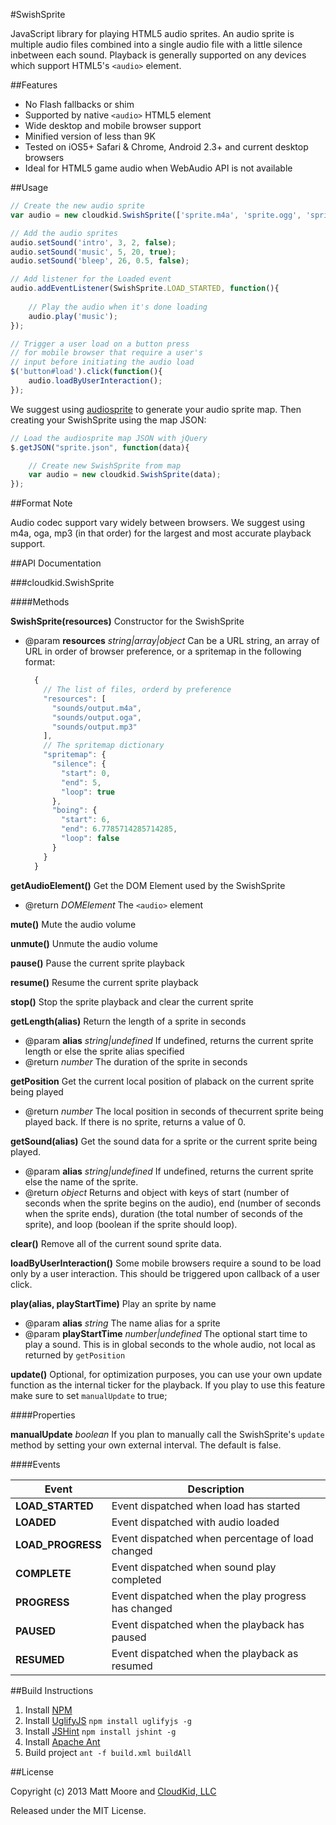 #SwishSprite

JavaScript library for playing HTML5 audio sprites. An audio sprite is multiple audio files combined into a single audio file with a little silence inbetween each sound. Playback is generally supported on any devices which support HTML5's `<audio>` element. 

##Features

+ No Flash fallbacks or shim
+ Supported by native `<audio>` HTML5 element
+ Wide desktop and mobile browser support
+ Minified version of less than 9K
+ Tested on iOS5+ Safari & Chrome, Android 2.3+ and current desktop browsers
+ Ideal for HTML5 game audio when WebAudio API is not available

##Usage

```js
// Create the new audio sprite
var audio = new cloudkid.SwishSprite(['sprite.m4a', 'sprite.ogg', 'sprite.mp3']);

// Add the audio sprites 
audio.setSound('intro', 3, 2, false);
audio.setSound('music', 5, 20, true);
audio.setSound('bleep', 26, 0.5, false);

// Add listener for the Loaded event
audio.addEventListener(SwishSprite.LOAD_STARTED, function(){
	
    // Play the audio when it's done loading
	audio.play('music');
});

// Trigger a user load on a button press
// for mobile browser that require a user's
// input before initiating the audio load
$('button#load').click(function(){
	audio.loadByUserInteraction();
});

```

We suggest using [audiosprite](https://github.com/CloudKidStudio/audiosprite) to generate your audio sprite map. Then creating your SwishSprite using the map JSON:

```js
// Load the audiosprite map JSON with jQuery
$.getJSON("sprite.json", function(data){

	// Create new SwishSprite from map
	var audio = new cloudkid.SwishSprite(data);
});
```

##Format Note

Audio codec support vary widely between browsers. We suggest using m4a, oga, mp3 (in that order) for the largest and most accurate playback support.

##API Documentation

###cloudkid.SwishSprite

####Methods

**SwishSprite(resources)** Constructor for the SwishSprite

+ @param **resources** _string|array|object_ Can be a URL string, an array of URL in order of browser preference, or a spritemap in the following format:
    ```js
      {
      	// The list of files, orderd by preference
        "resources": [
          "sounds/output.m4a",
          "sounds/output.oga",
          "sounds/output.mp3"
        ],
        // The spritemap dictionary
        "spritemap": {
          "silence": {
            "start": 0,
            "end": 5,
            "loop": true
          },
          "boing": {
            "start": 6,
            "end": 6.7785714285714285,
            "loop": false
          }
        }
      }
    ```

**getAudioElement()** Get the DOM Element used by the SwishSprite

+ @return _DOMElement_ The `<audio>` element
    
**mute()** Mute the audio volume

**unmute()** Unmute the audio volume

**pause()** Pause the current sprite playback

**resume()** Resume the current sprite playback

**stop()** Stop the sprite playback and clear the current sprite

**getLength(alias)** Return the length of a sprite in seconds

+ @param **alias** _string|undefined_ If undefined, returns the current sprite length or else the sprite alias specified
+ @return _number_ The duration of the sprite in seconds
    
**getPosition** Get the current local position of plaback on the current sprite being played

+ @return _number_ The local position in seconds of thecurrent sprite being played back. If there is no sprite, returns a value of 0.
    
**getSound(alias)** Get the sound data for a sprite or the current sprite being played.

+ @param **alias** _string|undefined_ If undefined, returns the current sprite else the name of the sprite. 
+ @return _object_ Returns and object with keys of start (number of seconds when the sprite begins on the audio), end (number of seconds when the sprite ends), duration (the total number of seconds of the sprite), and loop (boolean if the sprite should loop).

**clear()** Remove all of the current sound sprite data.

**loadByUserInteraction()** Some mobile browsers require a sound to be load only by a user interaction. This should be triggered upon callback of a user click. 

**play(alias, playStartTime)** Play an sprite by name

+ @param **alias** _string_ The name alias for a sprite
+ @param **playStartTime** _number|undefined_ The optional start time to play a sound. This is in global seconds to the whole audio, not local as returned by `getPosition`

**update()** Optional, for optimization purposes, you can use your own update function as the internal ticker for the playback. If you play to use this feature make sure to set `manualUpdate` to true;

####Properties

**manualUpdate** _boolean_ If you plan to manually call the SwishSprite's `update` method by setting your own external interval. The default is false.

####Events

| Event             | Description                                         |
|-------------------|-----------------------------------------------------|
| **LOAD_STARTED**  | Event dispatched when load has started              |
| **LOADED**        | Event dispatched with audio loaded                  |
| **LOAD_PROGRESS** | Event dispatched when percentage of load changed    |
| **COMPLETE**      | Event dispatched when sound play completed          |
| **PROGRESS**      | Event dispatched when the play progress has changed |
| **PAUSED**        | Event dispatched when the playback has paused       |
| **RESUMED**      | Event dispatched when the playback as resumed       |

##Build Instructions

1. Install [NPM](https://npmjs.org/)
2. Install [UglifyJS](https://github.com/mishoo/UglifyJS) `npm install uglifyjs -g`
3. Install [JSHint](https://github.com/jshint/jshint/) `npm install jshint -g`
4. Install [Apache Ant](http://ant.apache.org/)
5. Build project `ant -f build.xml buildAll`

##License

Copyright (c) 2013 Matt Moore and [CloudKid, LLC](http://cloudkid.com)

Released under the MIT License.